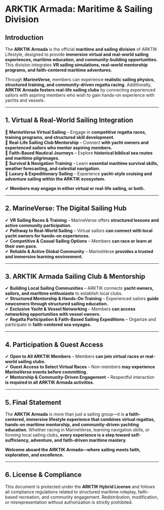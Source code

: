 # ARKTIK Armada: Maritime & Sailing Division  

## **Introduction**  
The **ARKTIK Armada** is the official **maritime and sailing division** of ARKTIK Lifestyle, designed to provide **immersive virtual and real-world sailing experiences, maritime education, and community-building opportunities.** This division integrates **VR sailing simulations, real-world mentorship programs, and faith-centered maritime adventures.**  

Through **MarineVerse**, members can experience **realistic sailing physics, structured training, and community-driven regatta racing.** Additionally, **ARKTIK Armada fosters real-life sailing clubs** by connecting experienced sailors with aspiring members who wish to gain hands-on experience with yachts and vessels.  

---  

## **1. Virtual & Real-World Sailing Integration**  

📌 **MarineVerse Virtual Sailing** – Engage in **competitive regatta races, training programs, and structured skill development.**  
📌 **Real-Life Sailing Club Mentorship** – Connect **with yacht owners and experienced sailors who mentor aspiring members.**  
📌 **Faith-Based Nautical Journeys** – Explore **historical biblical sea routes and maritime pilgrimages.**  
📌 **Survival & Navigation Training** – Learn **essential maritime survival skills, weather forecasting, and celestial navigation.**  
📌 **Luxury & Expeditionary Sailing** – Experience **yacht-style cruising and adventure sailing within the ARKTIK ecosystem.**  

✔ **Members may engage in either virtual or real-life sailing, or both.**  

---  

## **2. MarineVerse: The Digital Sailing Hub**  

✔ **VR Sailing Races & Training** – MarineVerse offers **structured lessons and active community participation.**  
✔ **Pathway to Real-World Sailing** – Virtual sailors **can connect with local yacht owners for hands-on experiences.**  
✔ **Competitive & Casual Sailing Options** – Members **can race or learn at their own pace.**  
✔ **Reliable & Active Global Community** – MarineVerse **provides a trusted and immersive learning environment.**  

---  

## **3. ARKTIK Armada Sailing Club & Mentorship**  

✔ **Building Local Sailing Communities** – ARKTIK connects **yacht owners, sailors, and maritime enthusiasts** to establish local clubs.  
✔ **Structured Mentorship & Hands-On Training** – Experienced sailors **guide newcomers through structured sailing education.**  
✔ **Exclusive Yacht & Vessel Networking** – Members **can access networking opportunities with vessel owners.**  
✔ **Regatta Participation & Faith-Based Sailing Expeditions** – Organize and participate in **faith-centered sea voyages.**  

---  

## **4. Participation & Guest Access**  

✔ **Open to All ARKTIK Members** – Members **can join virtual races or real-world sailing clubs.**  
✔ **Guest Access to Select Virtual Races** – Non-members **may experience MarineVerse events before committing.**  
✔ **Mentorship & Community-Driven Engagement** – Respectful interaction **is required in all ARKTIK Armada activities.**  

---  

## **5. Final Statement**  

The **ARKTIK Armada** is more than just a sailing group—it is **a faith-centered, immersive lifestyle experience that combines virtual regattas, hands-on maritime mentorship, and community-driven yachting education.** Whether racing in MarineVerse, learning navigation skills, or forming local sailing clubs, **every experience is a step toward self-sufficiency, adventure, and faith-driven maritime mastery.**  

**Welcome aboard the ARKTIK Armada—where sailing meets faith, exploration, and excellence.**  

---  

## **6. License & Compliance**  

This document is protected under the **ARKTIK Hybrid License** and follows all compliance regulations related to structured maritime roleplay, faith-based recreation, and community engagement. Redistribution, modification, or misrepresentation without authorization is strictly prohibited.  
